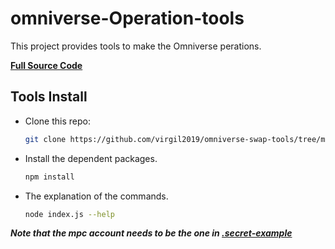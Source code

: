 # omniverse-Operation-tools
This project provides tools to make the Omniverse perations.

**[Full Source Code](https://github.com/virgil2019/omniverse-swap-tools)**

## Tools Install
* Clone this repo:  
    ```sh
    git clone https://github.com/virgil2019/omniverse-swap-tools/tree/main
    ``` 
* Install the dependent packages.  
    ```sh
    npm install
    ```
* The explanation of the commands.
    ```sh
    node index.js --help
    ```
***Note that the mpc account needs to be the one in [.secret-example](./omniverse-helper/.secret-example#L7)***